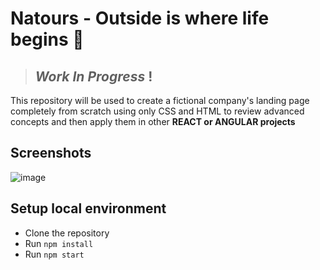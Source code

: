 # Natours - Outside is where life begins :herb:

 > ## _Work In Progress_ !

This repository will be used to create a fictional company's landing page completely from scratch using only CSS and HTML to review advanced concepts and then apply them in other  **REACT or ANGULAR projects**

## Screenshots

![image](https://user-images.githubusercontent.com/31729899/129734546-98c6e801-6be8-4a83-87a3-560ef9d73bff.png)


## Setup local environment

 - Clone the repository
 - Run <code>npm install</code>
 - Run <code>npm start</code>
